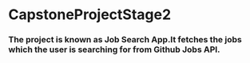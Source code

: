 # CapstoneProjectStage2
### The project is known as Job Search App.It fetches the jobs which the user is searching for from Github Jobs API.
